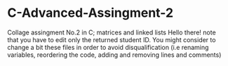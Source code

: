 # C-Advanced-Assingment-2
Collage assingment No.2 in C; matrices and linked lists
Hello there! note that you have to edit only the returned student ID.
You might consider to change a bit these files in order to avoid disqualification (i.e renaming variables, reordering the code, adding and removing lines and comments)
